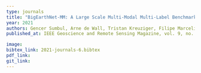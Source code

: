 ```yaml
---
type: journals
title: "BigEarthNet-MM: A Large Scale Multi-Modal Multi-Label Benchmark Archive for Remote Sensing Image Classification and Retrieval"
year: 2021
authors: Gencer Sumbul, Arne de Wall, Tristan Kreuziger, Filipe Marcelino, Hugo Costa, Pedro Benevides, Mário Caetano, Begüm Demir, Volker Markl
published_at: IEEE Geoscience and Remote Sensing Magazine, vol. 9, no. 3, pp. 174-180, Sept. 2021

image:
bibtex_link: 2021-journals-6.bibtex
pdf_link:
git_link:
---
```

